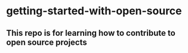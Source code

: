 # getting-started-with-open-source
## This repo is for learning how to contribute to open source projects
